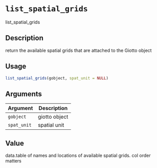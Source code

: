 # `list_spatial_grids`

list_spatial_grids


## Description

return the available spatial grids that are attached to the Giotto object


## Usage

```r
list_spatial_grids(gobject, spat_unit = NULL)
```


## Arguments

Argument      |Description
------------- |----------------
`gobject`     |     giotto object
`spat_unit`     |     spatial unit


## Value

data.table of names and locations of available spatial grids. col order matters


